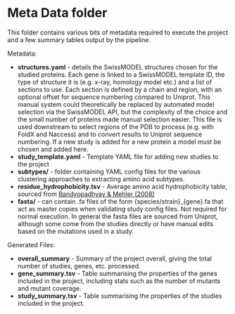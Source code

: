 # Meta Data folder

This folder contains various bits of metadata required to execute the project
and a few summary tables output by the pipeline.

Metadata:
* **structures.yaml** - details the SwissMODEL structures chosen for the studied proteins. 
  Each gene is linked to a SwissMODEL template ID, the type of structure it is (e.g. 
  x-ray, homology model etc.) and a list of sections to use. Each section is defined by
  a chain and region, with an optional offset for sequence numbering compared to Uniprot.
  This manual system could theoretically be replaced by automated model selection via the
  SwissMODEL API, but the complexity of the choice and the small number of proteins made 
  manual selection easier. This file is used downstream to select regions of the PDB to
  process (e.g. with FoldX and Naccess) and to convert results to Uniprot sequence numbering.
  If a new study is added for a new protein a model must be chosen and added here.
* **study\_template.yaml** - Template YAML file for adding new studies to the project
* **subtypes/** - folder containing YAML config files for the various clustering approaches 
  to extracting amino acid subtypes.
* **residue\_hydrophobicity.tsv** - Average amino acid hydrophobicity table, sourced from 
  [Bandyopadhyay & Mehler (2008)](https://onlinelibrary.wiley.com/doi/full/10.1002/prot.21958)
* **fasta/** - can contain .fa files of the form {species/strain}\_{gene}.fa that act as 
  master copies when validating study config files. Not required for normal execution.
  In general the fasta files are sourced from Uniprot, although some come from the 
  studies directly or have manual edits based on the mutations used in a study.

Generated Files:
* **overall\_summary** - Summary of the project overall, giving the total number of 
  studies, genes, etc. processed.
* **gene\_summary.tsv** - Table summarising the properties of the genes included in the
  project, including stats such as the number of mutants and mutant coverage.
* **study\_summary.tsv** - Table summarising the properties of the studies included in 
  the project.
